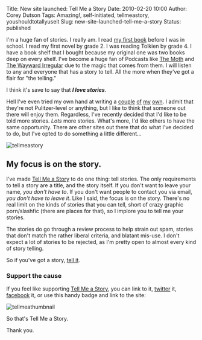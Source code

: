 Title: New site launched: Tell Me a Story
Date: 2010-02-20 10:00
Author: Corey Dutson
Tags: Amazing!, self-initiated, tellmeastory, youshouldtotallyuseit
Slug: new-site-launched-tell-me-a-story
Status: published

I'm a huge fan of stories. I really am. I read [my first
book](http://www.robertmunsch.com/books.cfm?bookid=48 "Robert Munsch - Good Families Don't")
before I was in school. I read my first novel by grade 2. I was reading
Tolkien by grade 4. I have a book shelf that I bought because my
original one was two books deep on every shelf. I've become a huge fan
of Podcasts like [The
Moth](http://www.themoth.org/ "The Moth - Stories Told Live Without Notes")
and [The Wayward
Irregular](http://www.waywardirregular.com/ "The Wayward Irregular") due
to the magic that comes from them. I will listen to any and everyone
that has a story to tell. All the more when they've got a flair for "the
telling."

I think it's save to say that ***I love stories***.

Hell I've even tried my own hand at writing a
[couple]({filename}../Writing/breakdown.md "Corey Dutson - Breakdown")
[of]({filename}../Writing/kam.md "Corey Dutson - Kam")
[my]({filename}../Writing/one-more-day.md "Corey Dutson - One More Day")
[own]({filename}../Writing/vindicate.md "Corey Dutson - Vindicate"). I admit that
they're not Pulitzer-level or anything, but I like to think that someone
out there will enjoy them. Regardless, I've recently decided that I'd
like to be told more stories. *Lots* more stories. What's more, I'd like
others to have the same opportunity. There are other sites out there
that do what I've decided to do, but I've opted to do something a little
different…
<!-- PELICAN_END_SUMMARY -->
![tellmeastory](http://www.wallofscribbles.com/gallery/Misc.%20Images/tellmeastory.png)

My focus is on the story.
-------------------------

I've made [Tell Me a
Story](http://storiesshouldbetold.com "Tell Me a Story - Because Stories Should be Told")
to do one thing: tell stories. The only requirements to tell a story are
a title, and the story itself. If you don't want to leave your name,
*you don't have to*. If you don't want people to contact you via email,
*you don't have to leave it*. Like I said, the focus is on the story.
There's no real limit on the kinds of stories that you can tell, short
of crazy graphic porn/slashfic (there are places for that), so I implore
you to tell me your stories.

The stories do go through a review process to help strain out spam,
stories that don't match the rather liberal criteria,
and blatant mis-use. I don't expect a lot of stories to be rejected, as
I'm pretty open to almost every kind of story telling.

So if you've got a story, [tell
it](http://storiesshouldbetold.com/tell).

### Support the cause

If you feel like supporting [Tell Me a
Story](http://storiesshouldbetold.com "Tell Me a Story - Because Stories Should be Told"),
you can link to it,
[twitter](http://twitter.com/home?status=Tell%20Me%20a%20Story,%20because%20stories%20should%20be%20told%20-%20http://storiesshouldbetold.com "Twitter: Tell Me a Story")
it,
[facebook](http://www.facebook.com/sharer.php?u=http://storiesshouldbetold.com&t=Tell%20Me%20a%20Story "Facebook Share - Tell Me a Story")
it, or use this handy badge and link to the site:

![tellmeathumbnail](http://www.wallofscribbles.com/gallery/Misc.%20Images/tellmeathumbnail.png)

So that's Tell Me a Story.

Thank you.

